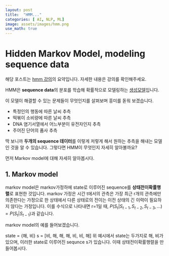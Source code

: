 ```yaml
---
layout: post
title:  "HMM..."
categories: [ AI, NLP, ML]
image: assets/images/hmm.png
use_math: true
---
```


# Hidden Markov Model, modeling sequence data

해당 포스트는 [hmm 강의](https://www.youtube.com/watch?v=HB9Nb0odPRs&t=2s)의 요약입니다. 자세한 내용은 강의를 확인해주세요.

HMM은 **sequence data**의 분포를 학습해 확률적으로 모델링하는 [생성모델](https://danbi-ncsoft.github.io/works/2021/10/01/Generator.html)입니다.

이 모델이 해결할 수 있는 문제들이 무엇인지를 살펴보며 흥미를 돋워 보겠습니다.

- 특정인의 행동에 따른 날씨 추측
- 떡볶이 소비량에 따른 날씨 추측
- DNA 염기서열에서 어느부분이 유전자인지 추측
- 주어진 단어의 품사 추측

딱 보니까 **두개의 sequence 데이터**를 이렇게 저렇게 해서 원하는 추측을 해내는 모델인 것을 알 수 있습니다. 
그렇다면 HMM이 무엇인지 자세히 알아볼까요?

먼저 Markov model에 대해 자세히 알아봅시다.

## 1. Markov model

markov model은 markov가정하에 state로 이루어진 sequence를 **상태전이확률행렬**로 표현한 것입니다.
markov 가정은 시간 t에서의 관측은 가장 최근 r개의 관측에만 의존한다는 가정으로 한 상태에서 다른 상태로의 전이는 이전 상태의 긴 이력이 필요하지 않다는 가정입니다.
이를 수식으로 나타내면 r=1일 때, $P(S_t|S_{t-1},S_{t-2},S_{t-3},...)=P(S_t|S_{t-1})$과 같습니다.

markov model의 예를 들어보겠습니다.

state = {해, 비}
s = [비, 해, 해, 해, 비, 비, 해]
위 예시에서 state는 두가지로 해, 비가 있으며, 이러한 state로 이루어진 sequnce s가 있습니다.
이때 상태전이확률행렬을 만들어봅시다.

